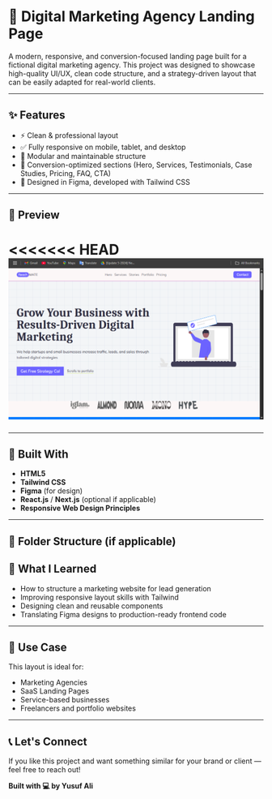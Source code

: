 # 🚀 Digital Marketing Agency Landing Page

A modern, responsive, and conversion-focused landing page built for a fictional digital marketing agency. This project was designed to showcase high-quality UI/UX, clean code structure, and a strategy-driven layout that can be easily adapted for real-world clients.

---

## ✨ Features

- ⚡ Clean & professional layout
- ✅ Fully responsive on mobile, tablet, and desktop
- 🧩 Modular and maintainable structure
- 🎯 Conversion-optimized sections (Hero, Services, Testimonials, Case Studies, Pricing, FAQ, CTA)
- 🎨 Designed in Figma, developed with Tailwind CSS

---

## 📸 Preview

<<<<<<< HEAD
![Landing Page Preview](public/landing.png) <!-- Replace with actual screenshot if available -->
=======
---

## 🔧 Built With

- **HTML5**
- **Tailwind CSS**
- **Figma** (for design)
- **React.js** / **Next.js** (optional if applicable)
- **Responsive Web Design Principles**

---

## 📁 Folder Structure (if applicable)

## 🧠 What I Learned

- How to structure a marketing website for lead generation
- Improving responsive layout skills with Tailwind
- Designing clean and reusable components
- Translating Figma designs to production-ready frontend code

---

## 📌 Use Case

This layout is ideal for:
- Marketing Agencies
- SaaS Landing Pages
- Service-based businesses
- Freelancers and portfolio websites

---

## 📞 Let's Connect

If you like this project and want something similar for your brand or client — feel free to reach out!

**Built with 💻 by Yusuf Ali**
